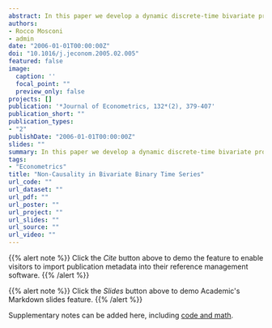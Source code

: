 ```yaml
---
abstract: In this paper we develop a dynamic discrete-time bivariate probit model, in which the conditions for Granger non-causality can be represented and tested. The conditions for simultaneous independence are also worked out. The model is extended in order to allow for covariates, representing individual as well as time heterogeneity. The proposed model can be estimated by Maximum Likelihood. Granger non-causality and simultaneous independence can be tested by Likelihood Ratio or Wald tests. A specialized version of the model, aimed at testing Granger non-causality with bivariate discrete-time survival data is also discussed. The proposed tests are illustrated in two empirical applications.
authors:
- Rocco Mosconi
- admin
date: "2006-01-01T00:00:00Z"
doi: "10.1016/j.jeconom.2005.02.005"
featured: false
image:
  caption: ''
  focal_point: ""
  preview_only: false
projects: []
publication: '*Journal of Econometrics, 132*(2), 379-407'
publication_short: ""
publication_types:
- "2"
publishDate: "2006-01-01T00:00:00Z"
slides: ""
summary: In this paper we develop a dynamic discrete-time bivariate probit model, in which the conditions for Granger non-causality can be represented and tested. The conditions for simultaneous independence are also worked out. The model is extended in order to allow for covariates, representing individual as well as time heterogeneity. The proposed model can be estimated by Maximum Likelihood. Granger non-causality and simultaneous independence can be tested by Likelihood Ratio or Wald tests. A specialized version of the model, aimed at testing Granger non-causality with bivariate discrete-time survival data is also discussed. The proposed tests are illustrated in two empirical applications.
tags:
- "Econometrics"
title: "Non-Causality in Bivariate Binary Time Series"
url_code: ""
url_dataset: ""
url_pdf: ""
url_poster: ""
url_project: ""
url_slides: ""
url_source: ""
url_video: ""
---
```


{{% alert note %}}
Click the *Cite* button above to demo the feature to enable visitors to import publication metadata into their reference management software.
{{% /alert %}}

{{% alert note %}}
Click the *Slides* button above to demo Academic's Markdown slides feature.
{{% /alert %}}

Supplementary notes can be added here, including [code and math](https://sourcethemes.com/academic/docs/writing-markdown-latex/).
